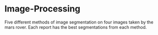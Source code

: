 # Image-Processing
Five different methods of image segmentation on four images taken by the mars rover.
Each report has the best segmentations from each method.
